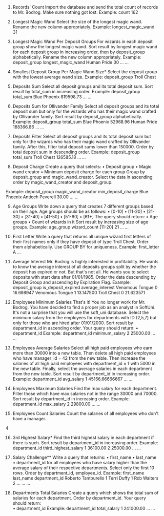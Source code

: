 1.	 Records' Count
Import the database and send the total count of records to Mr. Bodrog. Make sure nothing got lost.
Example:
count
162

2.	 Longest Magic Wand
Select the size of the longest magic wand. Rename the new column appropriately.
Example:
longest_magic_wand
31

3. Longest Magic Wand Per Deposit Groups
For wizards in each deposit group show the longest magic wand. Sort result by longest magic wand for each deposit group in increasing order, then by deposit_group alphabetically. Rename the new column appropriately.
Example:
deposit_group	longest_magic_wand
Human Pride	30
…	…

4. Smallest Deposit Group Per Magic Wand Size*
Select the deposit group with the lowest average wand size.
Example:
deposit_group
Troll Chest

5.	 Deposits Sum
Select all deposit groups and its total deposit sum. Sort result by total_sum in increasing order.
Example:
deposit_group	total_sum
Blue Phoenix	819598.73
…	…

6. Deposits Sum for Ollivander Family
Select all deposit groups and its total deposit sum but only for the wizards who has their magic wand crafted by Ollivander family. Sort result by deposit_group alphabetically.
Example:
deposit_group	total_sum
Blue Phoenix	52968.96
Human Pride	188366.86
…	…

7.	Deposits Filter
Select all deposit groups and its total deposit sum but only for the wizards who has their magic wand crafted by Ollivander family. After this, filter total deposit sums lower than 150000. Order by total deposit sum in descending order.
Example:
deposit_group	total_sum
Troll Chest	126585.18
…	…

8. Deposit Charge
Create a query that selects:
•	Deposit group 
•	Magic wand creator
•	Minimum deposit charge for each group 
Group by deposit_group and magic_wand_creator.
Select the data in ascending order by magic_wand_creator and deposit_group.

Example:
deposit_group	magic_wand_creator	min_deposit_charge
Blue Phoenix	Antioch Peverell	30.00
…	…	

9. Age Groups
Write down a query that creates 7 different groups based on their age.
Age groups should be as follows:
•	[0-10]
•	[11-20]
•	[21-30]
•	[31-40]
•	[41-50]
•	[51-60]
•	[61+]
The query should return:
•	Age groups
•	Count of wizards in it
Sort result by increasing size of age groups.
Example:
age_group	wizard_count
[11-20]	21
…	…

10. First Letter
Write a query that returns all unique wizard first letters of their first names only if they have deposit of type Troll Chest. Order them alphabetically. Use GROUP BY for uniqueness.
Example:
first_letter
A
…

11.	Average Interest 
Mr. Bodrog is highly interested in profitability. He wants to know the average interest of all deposits groups split by whether the deposit has expired or not. But that's not all. He wants you to select deposits with start date after 01/01/1985. Order the data descending by Deposit Group and ascending by Expiration Flag.
Example:
deposit_group	is_deposit_expired	average_interest
Venomous Tongue	0	16.698947
Venomous Tongue	1	13.147500
Troll Chest	0	21.623571


12.	 Employees Minimum Salaries
That's it! You no longer work for Mr. Bodrog. You have decided to find a proper job as an analyst in SoftUni. 
It's not a surprise that you will use the soft_uni database. 
Select the minimum salary from the employees for departments with ID (2,5,7) but only for those who are hired after 01/01/2000. Sort result by department_id in ascending order.
Your query should return:
•	department_id
Example:
department_id	minimum_salary
2	25000.00
…	…

13.	Employees Average Salaries
Select all high paid employees who earn more than 30000 into a new table. Then delete all high paid employees who have manager_id = 42 from the new table. Then increase the salaries of all high paid employees with department_id = 1 with 5000 in the new table. Finally, select the average salaries in each department from the new table. Sort result by department_id in increasing order.
Example:
department_id	avg_salary
1	45166.66666667
…	…

14. Employees Maximum Salaries
Find the max salary for each department. Filter those which have max salaries not in the range 30000 and 70000. Sort result by department_id in increasing order.
Example:
department_id	max_salary
2	29800.00
…	…

15.	Employees Count Salaries
Count the salaries of all employees who don't have a manager.	
	
4

16.	3rd Highest Salary*
Find the third highest salary in each department if there is such. Sort result by department_id in increasing order.
Example:
department_id	third_highest_salary
1	36100.00
2	25000.00
…	…

17.	 Salary Challenge**
Write a query that returns:
•	first_name
•	last_name
•	department_id
for all employees who have salary higher than the average salary of their respective departments. Select only the first 10 rows. Order by department_id, employee_id.
Example:
first_name	last_name	department_id
Roberto	Tamburello	1
Terri	Duffy	1
Rob	Walters	2
…	…	...

18.	Departments Total Salaries
Create a query which shows the total sum of salaries for each department. Order by department_id.
Your query should return:	
•	department_id
Example:
department_id	total_salary
1	241000.00
…	…
